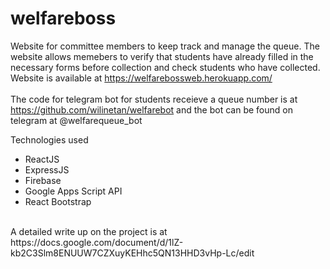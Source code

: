 # welfareboss

Website for committee members to keep track and manage the queue. The website allows memebers to verify that students have already filled in the necessary forms before collection and check students who have collected. <br/>
Website is available at https://welfarebossweb.herokuapp.com/ 
<br/>
<br/>
The code for telegram bot for students receieve a queue number is at https://github.com/wilinetan/welfarebot and the bot can be found on telegram at @welfarequeue_bot

Technologies used
* ReactJS
* ExpressJS
* Firebase
* Google Apps Script API
* React Bootstrap

<br/>
A detailed write up on the project is at https://docs.google.com/document/d/1lZ-kb2C3Slm8ENUUW7CZXuyKEHhc5QN13HHD3vHp-Lc/edit
